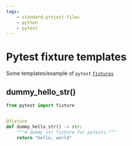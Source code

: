 ```yaml
---
tags:
    - standard-project-files
    - python
    - pytest
---
```


# Pytest fixture templates

Some templates/example of `pytest` [`fixtures`](https://docs.pytest.org/en/stable/how-to/fixtures.html)

## dummy_hello_str()

```py title="dummy_fixtures.py" linenums="1"
from pytest import fixture


@fixture
def dummy_hello_str() -> str:
    """A dummy str fixture for pytests."""
    return "hello, world"

```
